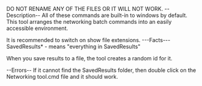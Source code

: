 DO NOT RENAME ANY OF THE FILES OR IT
WILL NOT WORK.
--Description--
All of these commands are built-in to windows
by default. This tool arranges the networking
batch commands into an easily accessible environment.

It is recommended to switch on show file extensions.
---Facts---
SavedResults\* - means "everything in SavedResults"

When you save results to a file, the tool creates a random id for it.

--Errors--
If it cannot find the SavedResults folder,
then double click on the Networking tool.cmd file and it should work.
